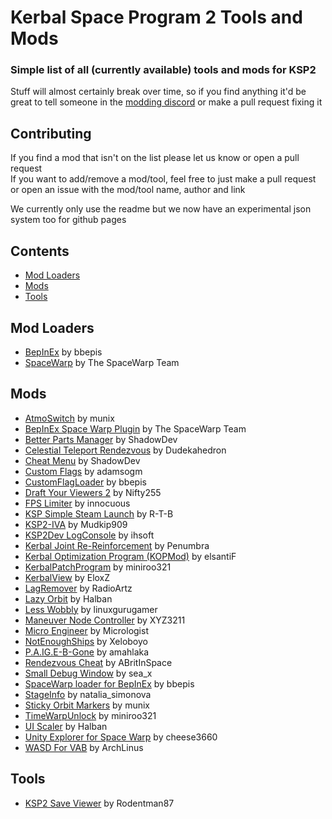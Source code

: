 # Kerbal Space Program 2 Tools and Mods
### Simple list of all (currently available) tools and mods for KSP2
Stuff will almost certainly break over time, so if you find anything it'd be great to tell someone in the [modding discord](https://discord.gg/3D7Yj9SJ8n) or make a pull request fixing it

## Contributing
If you find a mod that isn't on the list please let us know or open a pull request <br>
If you want to add/remove a mod/tool, feel free to just make a pull request or open an issue with the mod/tool name, author and link

We currently only use the readme but we now have an experimental json system too for github pages

## Contents
- [Mod Loaders](#mod-loaders)
- [Mods](#mods)
- [Tools](#tools)

## Mod Loaders
- [BepInEx](https://spacedock.info/mod/3255/BepInEx%20for%20KSP%202) by bbepis
- [SpaceWarp](https://github.com/X606/SpaceWarp) by The SpaceWarp Team

## Mods

- [AtmoSwitch](https://spacedock.info/mod/3285/AtmoSwitch) by munix
- [BepInEx Space Warp Plugin](https://spacedock.info/mod/3277/BepInEx%20Space%20Warp%20Plugin) by The SpaceWarp Team
- [Better Parts Manager](https://spacedock.info/mod/3292/Better%20Parts%20Manager) by ShadowDev
- [Celestial Teleport Rendezvous](https://spacedock.info/mod/3290/Celestial%20Teleport%20Rendezvous) by Dudekahedron
- [Cheat Menu](https://spacedock.info/mod/3266/Cheats%20Menu) by ShadowDev
- [Custom Flags](https://spacedock.info/mod/3262/Custom%20Flags) by adamsogm
- [CustomFlagLoader](https://forum.kerbalspaceprogram.com/index.php?/topic/212988-customflagloader-load-custom-flags/) by bbepis
- [Draft Your Viewers 2](https://github.com/Nifty255/DraftYourViewers2/releases) by Nifty255
- [FPS Limiter](https://spacedock.info/mod/3259/FPS%20Limiter) by innocuous
- [KSP Simple Steam Launch](https://github.com/R-T-B/KSSL) by R-T-B
- [KSP2-IVA](https://github.com/Mudkip909/KSP2-IVA) by Mudkip909
- [KSP2Dev LogConsole](https://spacedock.info/mod/3283/KSP2Dev%20LogConsole) by ihsoft
- [Kerbal Joint Re-Reinforcement](https://github.com/penumbra779/Kerbal-Joint-Re-Reinforcement) by Penumbra
- [Kerbal Optimization Program (KOPMod)](https://github.com/elsantiF/KOPMod/releases) by elsantiF
- [KerbalPatchProgram](https://spacedock.info/mod/3278/KerbalPatchProgram) by miniroo321
- [KerbalView](https://spacedock.info/mod/3286/KerbalView) by EloxZ
- [LagRemover](https://spacedock.info/mod/3256/LagRemover) by RadioArtz
- [Lazy Orbit](https://spacedock.info/mod/3258/Lazy%20Orbit) by Halban
- [Less Wobbly](https://spacedock.info/mod/3267/Less%20Wobbly) by linuxgurugamer
- [Maneuver Node Controller](https://spacedock.info/mod/3270/Maneuver%20Node%20Controller) by XYZ3211
- [Micro Engineer](https://spacedock.info/mod/3282/Micro%20Engineer) by Micrologist
- [NotEnoughShips](https://github.com/Xeloboyo/NotEnoughShips) by Xeloboyo
- [P.A.IG.E-B-Gone](https://spacedock.info/mod/3280/P.A.I.G.E-B-Gone) by amahlaka
- [Rendezvous Cheat](https://github.com/ABritInSpace/RendezvousCheat-KSP2) by ABritInSpace
- [Small Debug Window](https://spacedock.info/mod/3263/Small%20Debug%20Window) by sea_x
- [SpaceWarp loader for BepInEx](https://spacedock.info/mod/3265/SpaceWarp%20loader%20for%20BepInEx) by bbepis
- [StageInfo](https://spacedock.info/mod/3272/Stage%20Info) by natalia_simonova
- [Sticky Orbit Markers](https://spacedock.info/mod/3264/Sticky%20Orbit%20Markers) by munix
- [TimeWarpUnlock](https://spacedock.info/mod/3274/TimeWarpUnlock) by miniroo321
- [UI Scaler](https://spacedock.info/mod/3291/UI%20Scaler) by Halban
- [Unity Explorer for Space Warp](https://spacedock.info/mod/3268/Unity%20Explorer%20for%20Space%20Warp) by cheese3660
- [WASD For VAB](https://spacedock.info/mod/3276/WASD%20For%20VAB) by ArchLinus

## Tools
- [KSP2 Save Viewer](https://ksp-2-save-viewer.likesdinosaurs.com/) by Rodentman87
